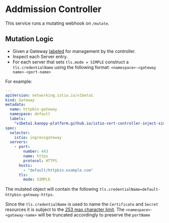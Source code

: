 # Addmission Controller

This service runs a mutating webhook on `/mutate`.

## Mutation Logic

- Given a Gateway [labeled](./api/v1beta1.md) for management by the controller.
- Inspect each Server entry.
- For each server that sets `tls.mode = SIMPLE` construct a `tls.credentialName` using the following format: `<namespace>-<gateway name>-<port-name>`

For example:

```yaml
---
apiVersion: networking.istio.io/v1beta1
kind: Gateway
metadata:
  name: httpbin-gateway
  namespace: default
  labels:
    "v1beta1.kanopy-platform.github.io/istio-cert-controller-inject-simple-credential-name": "true"
spec:
  selector:
    istio: ingressgateway
  servers:
    - port:
        number: 443
        name: https
        protocol: HTTPS
      hosts:
        - "default/httpbin.example.com"
      tls:
        mode: SIMPLE
```

The mutated object will contain the following `tls.credentialName=default-httpbin-gateway-https`.

Since the `tls.credentialName` is used to name the `Certificate` and `Secret` resources it is subject to the [253 max character limit](https://kubernetes.io/docs/concepts/overview/working-with-objects/names/#dns-subdomain-names).  The `<namespace>-<gateway-name>` will be truncated accordingly to preserve the `portName`